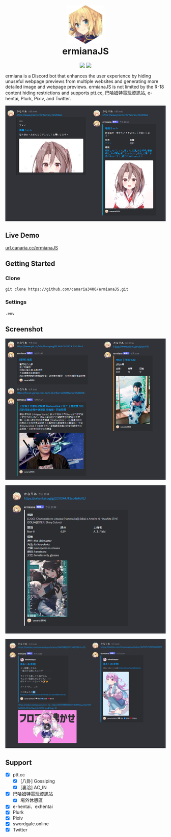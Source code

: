 <h1 align="center">
    <img width="120" height="120" src="pic/logo.svg" alt=""><br>
    ermianaJS
</h1>

<p align="center">
    <img src="https://img.shields.io/github/license/canaria3406/ermianaJS?style=flat-square">
    <a href="https://discord.com/api/oauth2/authorize?client_id=1078919650764652594&permissions=274878000128&scope=bot%20applications.commands"><img src="https://img.shields.io/badge/invite-%40ermiana-7289da?style=flat-square"></a>
</p>

ermiana is a Discord bot that enhances the user experience by hiding unuseful webpage previews from multiple websites and generating more detailed image and webpage previews. ermianaJS is not limited by the R-18 content hiding restrictions and supports ptt.cc, 巴哈姆特電玩資訊站, e-hentai, Plurk, Pixiv, and Twitter.

![demo](pic/demo1.png)

## Live Demo

[url.canaria.cc/ermianaJS](https://url.canaria.cc/ermianaJS)

## Getting Started

### Clone

```shell
git clone https://github.com/canaria3406/ermianaJS.git
```

### Settings

`.env`

## Screenshot

![demo](pic/demo2.png)

![demo](pic/demo3.png)

![demo](pic/demo4.png)

## Support

- [x] ptt.cc
  - [x] [八卦] Gossiping
  - [x] [裏洽] AC_IN
- [x] 巴哈姆特電玩資訊站
  - [x] 場外休憩區
- [x] e-hentai、exhentai
- [x] Plurk
- [x] Pixiv
- [x] swordgale.online
- [x] Twitter